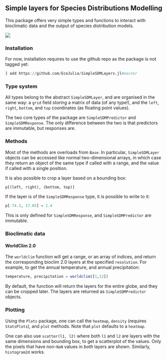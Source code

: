 ## Simple layers for Species Distributions Modelling

This package offers very simple types and functions to interact with
bioclimatic data and the output of species distribution models.

![](https://github.com/EcoJulia/SimpleSDMLayers/workflows/Run%20tests/badge.svg)

### Installation

For now, installation requires to use the github repo as the package is not tagged yet:

~~~ julia
] add https://github.com/EcoJulia/SimpleSDMLayers.jl#master
~~~

### Type system

All types belong to the abstract `SimpleSDMLayer`, and are organised in the
same way: a `grid` field storing a matrix of data (of any type!), and the
`left`, `right`, `bottom`, and `top` coordinates (as floating point values).

The two core types of the package are `SimpleSDMPredictor` and
`SimpleSDMResponse`. The only difference between the two is that predictors
are immutable, but responses are.

### Methods

Most of the methods are overloads from `Base`. In particular, `SimpleSDMLayer`
objects can be accessed like normal two-dimensional arrays, in which case
they return an object of the same type if called with a range, and the value
if called with a single position.

It is also possible to crop a layer based on a bounding box:

~~~ julia
p[(left, right), (bottom, top)]
~~~

If the layer is of the `SimpleSDMResponse` type, it is possible to write to it:
~~~ julia
p[-74.3, 17.65] = 1.4
~~~

This is only defined for `SimpleSDMResponse`, and `SimpleSDMPredictor`
are immutable.

### Bioclimatic data

#### WorldClim 2.0

The `worldclim` function will get a range, or an array of indices, and return
the corresponding bioclim 2.0 layers at the specified `resolution`. For
example, to get the annual temperature, and annual precipitation:

~~~ julia
temperature, precipitation = worldclim([1,12])
~~~

By default, the function will return the layers for the entire globe, and they
can be cropped later. The layers are returned as `SimpleSDMPredictor` objects.


### Plotting

Using the `Plots` package, one can call the `heatmap`, `density` (requires
`StatsPlots`), and `plot` methods. Note that `plot` defaults to a `heatmap`.

One can also use `scatter(l1, l2)` where both `l1` and `l2` are layers with the
same dimensions and bounding box, to get a scatterplot of the values. Only the
pixels that have non-`NaN` values in *both* layers are shown. Similarly,
`histogram2d` works.
